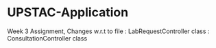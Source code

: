 # UPSTAC-Application

Week 3 Assignment, Changes w.r.t to file
: LabRequestController class 
: ConsultationController class 
